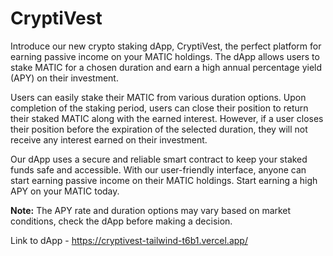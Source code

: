 # CryptiVest

Introduce our new crypto staking dApp, CryptiVest, the perfect platform for earning passive income on your MATIC holdings. The dApp allows users to stake MATIC for a chosen duration and earn a high annual percentage yield (APY) on their investment. 

Users can easily stake their MATIC from various duration options. Upon completion of the staking period, users can close their position to return their staked MATIC along with the earned interest. However, if a user closes their position before the expiration of the selected duration, they will not receive any interest earned on their investment. 

Our dApp uses a secure and reliable smart contract to keep your staked funds safe and accessible. With our user-friendly interface, anyone can start earning passive income on their MATIC holdings. Start earning a high APY on your MATIC today. 

**Note:** The APY rate and duration options may vary based on market conditions, check the dApp before making a decision.


Link to dApp - https://cryptivest-tailwind-t6b1.vercel.app/
